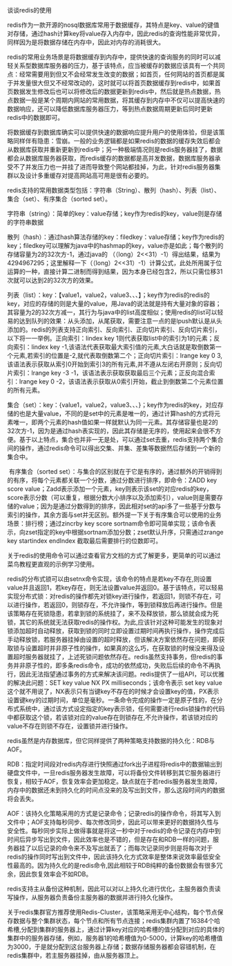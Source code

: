 谈谈redis的使用

​	redis作为一款开源的nosql数据库常用于数据缓存，其特点是key、value的键值对存储，通过hash计算key将value存入内存中，因此redis的查询性能非常优异，同样因为是将数据存储在内存中，因此对内存的消耗很大。

​	redis的常用业务场景是将数据缓存到内存中，提供快速的查询服务的同时可以减轻关系型数据库服务器的压力，基于该特点，应当被缓存的数据应该具有一个共同点：经常需要用到但又不会经常发生改变的数据；如首页，任何网站的首页都是属于并发量很大但又不经常改动的，这时就可以将首页数据缓存到redis中，如果首页数据发生修改后也可以将修改后的数据更新到redis中，然后就是热点数据，热点数据一般是某个周期内网站的常用数据，将其缓存到内存中不仅可以提高快速的数据响应，还可以降低数据库服务器压力，等到热点数据周期更新后同时更新redis中的数据即可。

​	将数据缓存到数据库确实可以提供快速的数据响应提升用户的使用体验，但是该策略同样伴有隐患：雪崩。一般的业务逻辑都是如果redis的数据的缓存失效后都会从数据库获取并重新更新到redis中；另一种极端情况则是redis服务器挂了，数据都会从数据库服务器获取，而redis缓存的数据都是高并发数据，数据库服务器承受不了并发压力也一并挂了进而导致整个网站都挂掉，为此，针对redis服务器集群以及设计多重缓存对提高网站高可用是很有必要的。

​	redis支持的常用数据类型包括：字符串（String）、散列（hash）、列表（list）、集合（set）、有序集合（sorted set）。

​	字符串（string）：简单的key：value存储；key作为redis的key，value则是存储的字符串数据

​	散列（hash）：通过hash算法存储的key：filedkey：value存储；key作为redis的key；filedkey可以理解为java中的hashmap的key，value亦是如此；每个散列的存储容量为2的32次方-1，通过java的 （（long）2<<31）-1）得出结果，结果为4294967295；这里解释一下（（long）2<<31）-1）计算公式，此处所用属于位运算的一种，直接计算二进制而得到结果，因为本身已经包含2，所以只需位移31次就可以达到2的32次方的效果。

​	列表（list）：key：【value1，value2，value3、、、】；key作为redis的redis的key，对应的存储的则是大量的value，用Java的说法就是持有大量对象的容器；其容量为2的32次方减一，其行为与java中的list高度相似；使用redis的list可以轻易的达到队列的效果：从头添加，从尾获取，需要注意一点的是lpush默认是从头添加的。redis的列表支持正向索引、反向索引、正向切片索引、反向切片索引，以下将一一举例。正向索引：lindex key 1则代表获取list中的索引为1的元素；反向索引：lindex key -1,该语法代表获取最大索引值的元素,大白话就是取倒数第一个元素,若索引的位置是-2,就代表取倒数第二个；正向切片索引：lrange key 0 3,该语法表示获取从索引0开始到索引3的所有元素,并不遵从左闭右开原则；反向切片索引：lrange key -3 -1，该语法表示获取获取最后三个元素；正反向混合索引：lrange key 0 -2，该语法表示获取从0索引开始，截止到倒数第二个元素位置的所有元素。

​	集合（set）：key：{value1，value2，value3、、、}；key作为redis的key，对应存储的也是大量value，不同的是set中的元素是唯一的，通过计算hash的方式将元素唯一，即两个元素的hash值如果一样就默认为同一元素。其存储容量也是2的32次方-1，因为是通过hash表实现的，因此其存储是无序的，使用起来会很不方便。基于以上特点，集合也并非一无是处，可以通过set去重，redis支持两个集合间的操作，通过redis命令可以得出交集、并集、差集等数据然后存储到一个新的集合中。

​	有序集合（sorted set）：与集合的区别就在于它是有序的，通过额外的开销得到的有序，将每个元素都关联一个分数，通过分数进行排序，即命令：ZADD key score value；Zadd表示添加一个元素，key则表示该set的对应redis的key，score表示分数（可以重复，根据分数大小排序以及添加索引），value则是需要存储的value；因为是通过分数得到的排序，因此相对set的api多了一些基于分数与索引的操作，其余方面与set并无区别。额外提一下关于有序集合可以使用的业务场景：排行榜；通过zincrby key score sortnam命令即可简单实现；该命令表示，向zset指定的key中根据sortnam添加分数；zset默认升序，只需通过zrange key startindex endIndex 截取最后需要排行的位数即可。

​	关于redis的使用命令可以通过查看官方文档的方式了解更多，更简单的可以通过菜鸟教程更直观的示例学习使用。

​	redis的分布式锁可以由setnx命令实现，该命令的特点是若key不存在,则设置value并且返回1，若key存在，则无法设置value并返回0。基于该特点，可以轻易实现分布式锁：对redis的操作都先对锁key进行操作，若返回1，则锁不存在，可以进行操作，若返回0，则锁存在，不允许操作，等到锁释放后再进行操作。但是该策略存在死锁隐患，若拿到锁的系统挂了，来不及释放锁，那么锁就会成为死锁，其它的系统就无法获取redis的操作权。为此,应该针对这种可能发生的现象对锁添加超时自动释放，获取到锁的同时立即设置过期时间再执行操作，操作完成后手动释放锁，若服务器挂掉由设置的超时释放，但该解决方案依然存在问题，即获取锁与设置超时并非原子性的操作，如果真的这么巧，在获取锁的时候没来得及设置超时服务器就挂了，上述死锁问题依然存在。redis虽然支持事务，但redis的事务并非原子性的，即多条redis命令，成功的依然成功，失败后后续的命令不再执行，因此无法指望通过事务的方式来解决该问题。redis提供了一组API，可以优雅的解决此问题：SET key value NX PX milliseconds；该命令表示 set key value这个就不用说了，NX表示只有当键key不存在的时候才会设置key的值，PX表示设置键key的过期时间，单位是毫秒。一条命令完成的操作一定是原子性的，在分布式系统中，通过该方式设定指定的key表示锁，任何需要进行redis锁操作的代码中都获取这个锁，若该锁对应的value存在则锁存在,不允许操作，若该锁对应的value不存在则锁不存在，设置锁并进行操作。

​	redis虽然是内存数据库，但它同样提供了两种策略支持数据的持久化：RDB与AOF。

​	RDB：指定时间段对redis内存进行快照通过fork出子进程将redis中的数据输出到硬盘文件中，一旦redis服务器发生故障，可以将备份文件转移到其它服务器进行恢复，相较于AOF，恢复效率会更加稳定。缺点就在于若redis服务器发生故障，内存中的数据还未到持久化的时间点没来的及写出到文件，那么这段时间内的数据将会丢失。

​	AOF：该持久化策略采用的方式是记录命令；记录redis的操作命令，将其写入到文件中；AOF支持每秒同步、每次修改同步，因此可以带来更好的数据持久性与安全性。每秒同步实际上做得事就是将这一秒中对于redis的命令记录在内存中到时间后异步写出到文件，因此效率也是不错的，但是存在和RDB一样的问题，服务器挂了以后记录的命令来不及写出就丢了；而每次记录同步则是将每次对于redis的操作同时写出到文件中，因此该持久化方式效率是整体来说效率最低安全性最高的。因为持久化的是redis命令,因此相较于RDB纯粹的备份数据会有很多冗余，因此恢复效率会不如RDB。

​	redis支持主从备份这种机制，因此可以对以上持久化进行优化，主服务器负责读写操作，从服务器负责备份主服务器的数据并进行持久化操作。

​	关于redis集群官方推荐使用Redis-Cluster，该策略采用无中心结构，每个节点保存数据与整个集群状态，每个节点和所有节点连接；redis集群内置了16384个哈希槽,分配到集群的服务器上，通过计算key对应的哈希槽的值分配到对应的具体的集群中的服务器存储，例如，服务器1的哈希槽值为0-5000，计算key的哈希槽值为3000，于是就分配到这台服务器上存储；数据存储服务器都会容错机制，在redis集群中，若主服务器挂掉，由从服务器顶上。